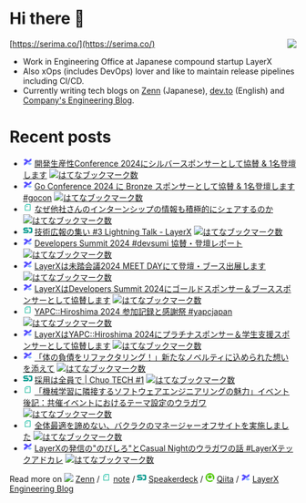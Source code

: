 # Hi there 👋

<img align="right" src="https://github-readme-stats.vercel.app/api?username=serima&count_private=true&theme=dracula&show_icons=true" />

[https://serima.co/](https://serima.co/)

- Work in Engineering Office at Japanese compound startup LayerX
- Also xOps (includes DevOps) lover and like to maintain release pipelines including CI/CD.
- Currently writing tech blogs on [Zenn](https://zenn.dev/serima) (Japanese), [dev.to](https://dev.to/serima) (English) and [Company's Engineering Blog](https://tech.layerx.co.jp).

# Recent posts

<!--[START POSTS]-->
- <img src="platform_icons/lxblog.png" width="16"> [開発生産性Conference 2024にシルバースポンサーとして協賛 & 1名登壇します](https://tech.layerx.co.jp/entry/2024/06/27/080000) [![はてなブックマーク数](https://b.hatena.ne.jp/entry/image/https://tech.layerx.co.jp/entry/2024/06/27/080000)](https://b.hatena.ne.jp/entry/https://tech.layerx.co.jp/entry/2024/06/27/080000)
- <img src="platform_icons/lxblog.png" width="16"> [Go Conference 2024 に Bronze スポンサーとして協賛 & 1名登壇します #gocon](https://tech.layerx.co.jp/entry/2024/06/07/114918) [![はてなブックマーク数](https://b.hatena.ne.jp/entry/image/https://tech.layerx.co.jp/entry/2024/06/07/114918)](https://b.hatena.ne.jp/entry/https://tech.layerx.co.jp/entry/2024/06/07/114918)
- <img src="platform_icons/note.png" width="16"> [なぜ他社さんのインターンシップの情報も積極的にシェアするのか](https://note.com/serima/n/n7b44a080607d) [![はてなブックマーク数](https://b.hatena.ne.jp/entry/image/https://note.com/serima/n/n7b44a080607d)](https://b.hatena.ne.jp/entry/https://note.com/serima/n/n7b44a080607d)
- <img src="platform_icons/speakerdeck.png" width="16"> [技術広報の集い #3 Lightning Talk - LayerX](https://speakerdeck.com/serima/ji-shu-guang-bao-noji-i-number-3-lightning-talk-layerx) [![はてなブックマーク数](https://b.hatena.ne.jp/entry/image/https://speakerdeck.com/serima/ji-shu-guang-bao-noji-i-number-3-lightning-talk-layerx)](https://b.hatena.ne.jp/entry/https://speakerdeck.com/serima/ji-shu-guang-bao-noji-i-number-3-lightning-talk-layerx)
- <img src="platform_icons/lxblog.png" width="16"> [Developers Summit 2024 #devsumi 協賛・登壇レポート](https://tech.layerx.co.jp/entry/2024/03/25/104404) [![はてなブックマーク数](https://b.hatena.ne.jp/entry/image/https://tech.layerx.co.jp/entry/2024/03/25/104404)](https://b.hatena.ne.jp/entry/https://tech.layerx.co.jp/entry/2024/03/25/104404)
- <img src="platform_icons/lxblog.png" width="16"> [LayerXは未踏会議2024 MEET DAYにて登壇・ブース出展します](https://tech.layerx.co.jp/entry/2024/03/09/114908) [![はてなブックマーク数](https://b.hatena.ne.jp/entry/image/https://tech.layerx.co.jp/entry/2024/03/09/114908)](https://b.hatena.ne.jp/entry/https://tech.layerx.co.jp/entry/2024/03/09/114908)
- <img src="platform_icons/lxblog.png" width="16"> [LayerXはDevelopers Summit 2024にゴールドスポンサー＆ブーススポンサーとして協賛します](https://tech.layerx.co.jp/entry/2024/02/14/183709) [![はてなブックマーク数](https://b.hatena.ne.jp/entry/image/https://tech.layerx.co.jp/entry/2024/02/14/183709)](https://b.hatena.ne.jp/entry/https://tech.layerx.co.jp/entry/2024/02/14/183709)
- <img src="platform_icons/note.png" width="16"> [YAPC::Hiroshima 2024 参加記録と感謝祭 #yapcjapan](https://note.com/serima/n/nd4b9b23ea42f) [![はてなブックマーク数](https://b.hatena.ne.jp/entry/image/https://note.com/serima/n/nd4b9b23ea42f)](https://b.hatena.ne.jp/entry/https://note.com/serima/n/nd4b9b23ea42f)
- <img src="platform_icons/lxblog.png" width="16"> [LayerXはYAPC::Hiroshima 2024にプラチナスポンサー＆学生支援スポンサーとして協賛します](https://tech.layerx.co.jp/entry/2024/02/07/132911) [![はてなブックマーク数](https://b.hatena.ne.jp/entry/image/https://tech.layerx.co.jp/entry/2024/02/07/132911)](https://b.hatena.ne.jp/entry/https://tech.layerx.co.jp/entry/2024/02/07/132911)
- <img src="platform_icons/lxblog.png" width="16"> [「体の負債をリファクタリング！」新たなノベルティに込められた想いを添えて](https://tech.layerx.co.jp/entry/stretch) [![はてなブックマーク数](https://b.hatena.ne.jp/entry/image/https://tech.layerx.co.jp/entry/stretch)](https://b.hatena.ne.jp/entry/https://tech.layerx.co.jp/entry/stretch)
- <img src="platform_icons/speakerdeck.png" width="16"> [採用は全員で | Chuo TECH #1](https://speakerdeck.com/serima/cai-yong-haquan-yuan-de) [![はてなブックマーク数](https://b.hatena.ne.jp/entry/image/https://speakerdeck.com/serima/cai-yong-haquan-yuan-de)](https://b.hatena.ne.jp/entry/https://speakerdeck.com/serima/cai-yong-haquan-yuan-de)
- <img src="platform_icons/note.png" width="16"> [「機械学習に隣接するソフトウェアエンジニアリングの魅力」イベント後記：共催イベントにおけるテーマ設定のウラガワ](https://note.com/serima/n/n861455b83901) [![はてなブックマーク数](https://b.hatena.ne.jp/entry/image/https://note.com/serima/n/n861455b83901)](https://b.hatena.ne.jp/entry/https://note.com/serima/n/n861455b83901)
- <img src="platform_icons/note.png" width="16"> [全体最適を諦めない、バクラクのマネージャーオフサイトを実施しました](https://note.com/serima/n/n111d3ce30e9a) [![はてなブックマーク数](https://b.hatena.ne.jp/entry/image/https://note.com/serima/n/n111d3ce30e9a)](https://b.hatena.ne.jp/entry/https://note.com/serima/n/n111d3ce30e9a)
- <img src="platform_icons/lxblog.png" width="16"> [LayerXの発信の"のびしろ"とCasual Nightのウラガワの話 #LayerXテックアドカレ](https://tech.layerx.co.jp/entry/2023/11/27/192336) [![はてなブックマーク数](https://b.hatena.ne.jp/entry/image/https://tech.layerx.co.jp/entry/2023/11/27/192336)](https://b.hatena.ne.jp/entry/https://tech.layerx.co.jp/entry/2023/11/27/192336)
<!--[END POSTS]-->

Read more on 
![](platform_icons/zenn.png) [Zenn](https://zenn.dev/serima) / 
![](platform_icons/note.png) [note](https://note.com/serima) /
![](platform_icons/speakerdeck.png) [Speakerdeck](https://speakerdeck.com/serima) /
![](platform_icons/qiita.png) [Qiita](https://qiita.com/serima) /
<img src="platform_icons/lxblog.png" width="16"> [LayerX Engineering Blog](https://tech.layerx.co.jp)
